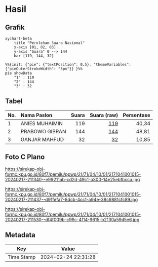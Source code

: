 # Hasil

## Grafik

```mermaid
xychart-beta
    title "Perolehan Suara Nasional"
    x-axis [01, 02, 03]
    y-axis "Suara" 0 --> 144
    bar [119, 144, 32]
```

```mermaid
%%{init: {"pie": {"textPosition": 0.5}, "themeVariables": {"pieOuterStrokeWidth": "5px"}} }%%
pie showData
    "1" : 119
    "2" : 144
    "3" : 32
```

## Tabel

| No. | Nama Paslon    | Suara | Suara (raw) | Persentase |
|:--- |:-------------- | -----:| -----------:| ----------:|
| 1   | ANIES MUHAIMIN | 119   | [119][p-1]  | 40,34      |
| 2   | PRABOWO GIBRAN | 144   | [144][p-2]  | 48,81      |
| 3   | GANJAR MAHFUD  | 32    | [32][p-3]   | 10,85      |


[p-1]: https://github.com/gigit-pemilu/pemilu-2024/blob/main/pilpres/hitung-suara/sub/21-kepulauan-riau/sub/71-kota-batam/sub/04-nongsa/sub/1001-sambau/sub/015-tps/sub/paslon-1.txt
[p-2]: https://github.com/gigit-pemilu/pemilu-2024/blob/main/pilpres/hitung-suara/sub/21-kepulauan-riau/sub/71-kota-batam/sub/04-nongsa/sub/1001-sambau/sub/015-tps/sub/paslon-2.txt
[p-3]: https://github.com/gigit-pemilu/pemilu-2024/blob/main/pilpres/hitung-suara/sub/21-kepulauan-riau/sub/71-kota-batam/sub/04-nongsa/sub/1001-sambau/sub/015-tps/sub/paslon-3.txt

## Foto C Plano

https://sirekap-obj-formc.kpu.go.id/80f7/pemilu/ppwp/21/71/04/10/01/2171041001015-20240217-211340--e99211ab-cd2d-49c1-a300-14e25eb1bcca.jpg

https://sirekap-obj-formc.kpu.go.id/80f7/pemilu/ppwp/21/71/04/10/01/2171041001015-20240217-211437--d91fefa7-8dcb-4cc1-a94e-38c9881cfc89.jpg

https://sirekap-obj-formc.kpu.go.id/80f7/pemilu/ppwp/21/71/04/10/01/2171041001015-20240217-211530--df4f009b-c99c-4f14-9615-b2130a59d5e6.jpg


## Metadata

| Key        | Value               |
| ---------- | ------------------- |
| Time Stamp | 2024-02-24 22:31:28 |



